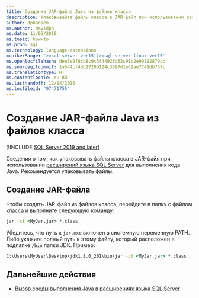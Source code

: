 ```yaml
---
title: Создание JAR-файла Java из файлов класса
description: Упаковывайте файлы класса в JAR-файл при использовании расширений языка SQL Server для выполнения кода Java.
author: dphansen
ms.author: davidph
ms.date: 11/05/2019
ms.topic: how-to
ms.prod: sql
ms.technology: language-extensions
monikerRange: '>=sql-server-ver15||>=sql-server-linux-ver15'
ms.openlocfilehash: dee3e9f8cb8c9c5f4492fd32c91c2e99112879cb
ms.sourcegitcommit: 1a544cf4dd2720b124c3697d1e62ae7741db757c
ms.translationtype: HT
ms.contentlocale: ru-RU
ms.lasthandoff: 12/14/2020
ms.locfileid: "97471755"
---
```

# <a name="create-a-java-jar-file-from-class-files"></a>Создание JAR-файла Java из файлов класса
[!INCLUDE [SQL Server 2019 and later](../../includes/applies-to-version/sqlserver2019.md)]

Сведения о том, как упаковывать файлы класса в JAR-файл при использовании [расширений языка SQL Server](../language-extensions-overview.md) для выполнения кода Java. Рекомендуется упаковывать файлы.

## <a name="create-a-jar-file"></a>Создание JAR-файла

Чтобы создать JAR-файл из файлов класса, перейдите в папку с файлом класса и выполните следующую команду:

```cmd
jar -cf <MyJar.jar> *.class
```

Убедитесь, что путь к `jar.exe` включен в системную переменную PATH. Либо укажите полный путь к этому файлу, который расположен в подпапке `/bin` папки JDK. Пример:

```cmd
C:\Users\MyUser\Desktop\jdk1.8.0_201\bin\jar -cf <MyJar.jar> *.class
```

## <a name="next-steps"></a>Дальнейшие действия

+ [Вызов среды выполнения Java в расширениях языка SQL Server](../how-to/call-java-from-sql.md)